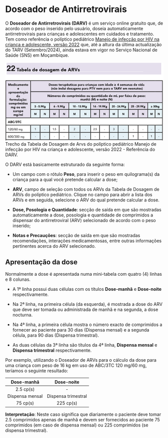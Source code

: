 # Doseador de Antirretrovirais

O **Doseador de Antirretrovirais (DARV)** é um serviço online gratuito que, de acordo com o peso inserido pelo usuário, doseia automaticamente antirretrovirais para crianças e adolescentes em cuidados e tratamento. Tem como referência o políptico pediátrico [Manejo de infecção por HIV na criança e adolescente, versão 2022](sources/poliptico-pediatrico-16-2-2022.pdf) que, até a altura da última actualização do TARV (Setembro/2024), ainda estava em vigor no Serviço Nacional de Saúde (SNS) em Moçambique.

![Trecho da Tabela de Dosagem de Arvs do políptico pediátrico Manejo de infecção por HIV na criança e adolescente, versão 2022.](images/tabela-de-dosagem-de-arvs.png)
Trecho da Tabela de Dosagem de Arvs do políptico pediátrico Manejo de infecção por HIV na criança e adolescente, versão 2022 - Referência do DARV.

O DARV está basicamente estruturado da seguinte forma:

* Um campo com o rótulo **Peso**, para inserir o peso em quilograma(s) da criança para a qual você pretende calcular a dose;

* **ARV**, campo de seleção com todos os ARVs da Tabela de Dosagem de ARVs do políptico pediátrico. Clique no campo para abrir a lista dos ARVs e em seguida, selecione o ARV do qual pretende calcular a dose.

* **Dose, Posologia e Quantidade**: secção de saída em que são mostradas automaticamente a dose, posologia e quantidade de comprimidos a dispensar do antirretroviral (ARV) selecionado de acordo com o peso inserido;

* **Notas e Precauções**: secção de saída em que são mostradas recomendações, interações medicamentosas, entre outras informações pertinentes acerca do ARV selecionado.

## Apresentação da dose

Normalmente a dose é apresentada numa mini-tabela com quatro (4) linhas e 8 colunas.

* A 1ª linha possui duas células com os títulos **Dose-manhã** e **Dose-noite** respectivamente.

* Na 2ª linha, na primeira célula (da esquerda), é mostrada a dose do ARV que deve ser tomada ou administrada de manhã e na segunda, a dose nocturna.

* Na 4ª linha, a primeira célula mostra o número exacto de comprimidos a fornecer ao paciente para 30 dias (Dispensa mensal) e a segunda célula, para 90 dias (Dispensa trimestral).

* As duas células da 3ª linha são títulos da 4ª linha, **Dispensa mensal** e **Dispensa trimestral** respectivamente.

Por exemplo, utilizando o Doseador de ARVs para o cálculo da dose para uma criança com peso de 16 kg em uso de ABC/3TC 120 mg/60 mg, teríamos o seguinte resultado:

|Dose-manhã|Dose-noite|
|:--:|:--:|
|2.5 cp(s)| - |
|Dispensa mensal|Dispensa trimestral|
|75 cp(s)|225 cp(s)|

**Interpretação**: Neste caso significa que diariamente o paciente deve tomar 2.5 comprimidos apenas de manhã e devem ser fornecidos ao paciente 75 comprimidos (em caso de dispensa mensal) ou 225 comprimidos (se dispensa trimestral).
